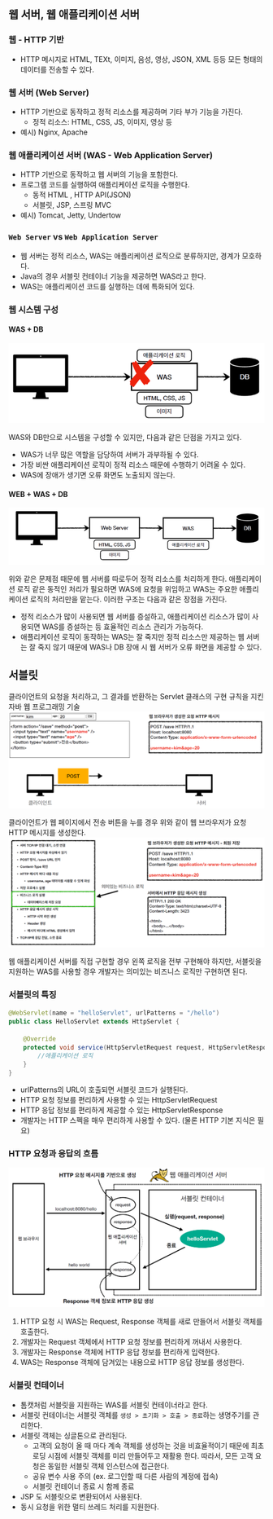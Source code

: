 ## 웹 서버, 웹 애플리케이션 서버
### 웹 - HTTP 기반
- HTTP 메시지로 HTML, TEXt, 이미지, 음성, 영상, JSON, XML 등등 모든 형태의 데이터를 전송할 수 있다.

### 웹 서버 (Web Server)
- HTTP 기반으로 동작하고 정적 리소스를 제공하며 기타 부가 기능을 가진다.
  - 정적 리소스: HTML, CSS, JS, 이미지, 영상 등
- 예시) Nginx, Apache

### 웹 애플리케이션 서버 (WAS - Web Application Server)
- HTTP 기반으로 동작하고 웹 서버의 기능을 포함한다.
- 프로그램 코드를 실행하여 애플리케이션 로직을 수행한다.
  - 동적 HTML , HTTP API(JSON)
  - 서블릿, JSP, 스프링 MVC
- 예시) Tomcat, Jetty, Undertow

### `Web Server` vs `Web Application Server`
- 웹 서버는 정적 리소스, WAS는 애플리케이션 로직으로 분류하지만, 경계가 모호하다.
- Java의 경우 서블릿 컨테이너 기능을 제공하면 WAS라고 한다.
- WAS는 애플리케이션 코드를 실행하는 데에 특화되어 있다.

### 웹 시스템 구성
#### WAS + DB
![WAS, DB.png](imgs%2FWAS%2C%20DB.png)

WAS와 DB만으로 시스템을 구성할 수 있지만, 다음과 같은 단점을 가지고 있다.
- WAS가 너무 많은 역할을 담당하여 서버가 과부하될 수 있다.
- 가장 비싼 애플리케이션 로직이 정적 리소스 때문에 수행하기 어려울 수 있다.
- WAS에 장애가 생기면 오류 화면도 노출되지 않는다.

#### WEB + WAS + DB
![WEB, WAS, DB.png](imgs%2FWEB%2C%20WAS%2C%20DB.png)

위와 같은 문제점 때문에 웹 서버를 따로두어 정적 리소스를 처리하게 한다. 애플리케이션 로직 같은 동적인 처리가 필요하면 WAS에 요청을 위임하고 WAS는 주요한 애플리케이션 로직의 처리만을 맡는다.
이러한 구조는 다음과 같은 장점을 가진다.
- 정적 리소스가 많이 사용되면 웹 서버를 증설하고, 애플리케이션 리소스가 많이 사용되면 WAS를 증설하는 등 효율적인 리소스 관리가 가능하다.
- 애플리케이션 로직이 동작하는 WAS는 잘 죽지만 정적 리소스만 제공하는 웹 서버는 잘 죽지 않기 때문에 WAS나 DB 장애 시 웹 서버가 오류 화면을 제공할 수 있다.

## 서블릿
클라이언트의 요청을 처리하고, 그 결과를 반환하는 Servlet 클래스의 구현 규칙을 지킨 자바 웹 프로그래밍 기술
![서블릿1.png](imgs%2F%EC%84%9C%EB%B8%94%EB%A6%BF1.png)

클라이언트가 웹 페이지에서 전송 버튼을 누를 경우 위와 같이 웹 브라우저가 요청 HTTP 메시지를 생성한다.
![서블릿2.png](imgs%2F%EC%84%9C%EB%B8%94%EB%A6%BF2.png)

웹 애플리케이션 서버를 직접 구현할 경우 왼쪽 로직을 전부 구현해야 하지만, 서블릿을 지원하는 WAS를 사용할 경우 개발자는 의미있는 비즈니스 로직만 구현하면 된다.

### 서블릿의 특징
```java
@WebServlet(name = "helloServlet", urlPatterns = "/hello")
public class HelloServlet extends HttpServlet {
	
	@Override
	protected void service(HttpServletRequest request, HttpServletResponse response) {
		//애플리케이션 로직
	}
}
```
- urlPatterns의 URL이 호출되면 서블릿 코드가 실행된다.
- HTTP 요청 정보를 편리하게 사용할 수 있는 HttpServletRequest
- HTTP 응답 정보를 편리하게 제공할 수 있는 HttpServletResponse
- 개발자는 HTTP 스펙을 매우 편리하게 사용할 수 있다. (물론 HTTP 기본 지식은 필요)

### HTTP 요청과 응답의 흐름
![HTTP 요청과 응답의 흐름.png](imgs%2FHTTP%20%EC%9A%94%EC%B2%AD%EA%B3%BC%20%EC%9D%91%EB%8B%B5%EC%9D%98%20%ED%9D%90%EB%A6%84.png)

1. HTTP 요청 시 WAS는 Request, Response 객체를 새로 만들어서 서블릿 객체를 호출한다.
2. 개발자는 Request 객체에서 HTTP 요청 정보를 편리하게 꺼내서 사용한다.
3. 개발자는 Response 객체에 HTTP 응답 정보를 편리하게 입력한다.
4. WAS는 Response 객체에 담겨있는 내용으로 HTTP 응답 정보를 생성한다.

### 서블릿 컨테이너
- 톰캣처럼 서블릿을 지원하는 WAS를 서블릿 컨테이너라고 한다.
- 서블릿 컨테이너는 서블릿 객체를 `생성 > 초기화 > 호출 > 종료`하는 생명주기를 관리한다.
- 서블릿 객체는 싱글톤으로 관리된다.
  - 고객의 요청이 올 때 마다 계속 객체를 생성하는 것을 비효율적이기 때문에 최초 로딩 시점에 서블릿 객체를 미리 만들어두고 재활용 한다.
따라서, 모든 고객 요청은 동일한 서블릿 객체 인스턴스에 접근한다.
  - 공유 변수 사용 주의 (ex. 로그인할 때 다른 사람의 계정에 접속)
  - 서블릿 컨테이너 종료 시 함께 종료
- JSP 도 서블릿으로 변환되어서 사용된다.
- 동시 요청을 위한 멀티 쓰레드 처리를 지원한다.